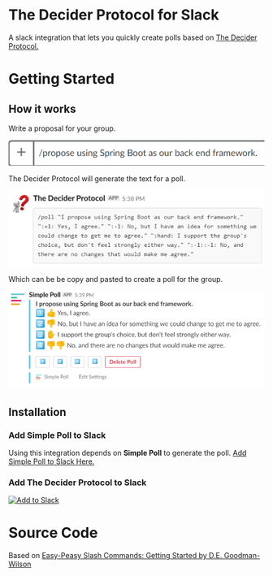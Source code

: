 # The Decider Protocol for Slack
A slack integration that lets you quickly create polls based on [The Decider Protocol.](https://liveingreatness.com/core-protocols/decider/)

# Getting Started
## How it works
Write a proposal for your group.

![](img/proposal.png)


The Decider Protocol will generate the text for a poll.

![](img/generated_simple_poll_format.png)


Which can be be copy and pasted to create a poll for the group.

![](img/simple_poll.png)

## Installation
### Add Simple Poll to Slack
Using this integration depends on **Simple Poll** to generate the poll. [Add Simple Poll to Slack Here.](https://simplepoll.rocks/)

### Add The Decider Protocol to Slack
<a href="https://slack.com/oauth/authorize?client_id=309073724082.324845493846&scope=commands"><img alt="Add to Slack" height="40" width="139" src="https://platform.slack-edge.com/img/add_to_slack.png" srcset="https://platform.slack-edge.com/img/add_to_slack.png 1x, https://platform.slack-edge.com/img/add_to_slack@2x.png 2x" /></a>

# Source Code
Based on [Easy-Peasy Slash Commands: Getting Started by D.E. Goodman-Wilson](https://medium.com/slack-developer-blog/easy-peasy-slash-commands-getting-started-c37ff3f14d3e)